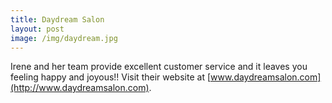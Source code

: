 ```yaml
---
title: Daydream Salon
layout: post
image: /img/daydream.jpg
---
```


 Irene and her team provide excellent customer service and it leaves you feeling happy and joyous!! Visit their website at [www.daydreamsalon.com](http://www.daydreamsalon.com).